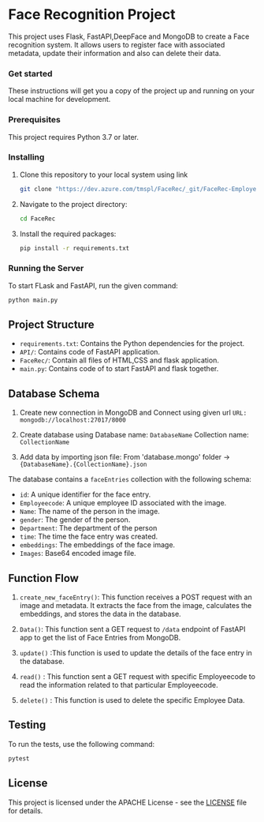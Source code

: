 # Face Recognition Project

This project uses Flask, FastAPI,DeepFace and MongoDB to create a Face recognition system. It allows users to register face with associated metadata, update their information and also can delete their data.

### Get started

These instructions will get you a copy of the project up and running on your local machine for development. 

### Prerequisites

This project requires Python 3.7 or later.

### Installing

1. Clone this repository to your local system using link

    ```bash
    git clone "https://dev.azure.com/tmspl/FaceRec/_git/FaceRec-Employee-Enrollment.python"
    ```

2. Navigate to the project directory:

    ```bash
    cd FaceRec
    ```

3. Install the required packages:

    ```bash
    pip install -r requirements.txt
    ```


### Running the Server
To start FLask and FastAPI, run the given command:
```bash
python main.py
```

## Project Structure

- `requirements.txt`: Contains the Python dependencies for the project.
- `API/`: Contains code of FastAPI application.
- `FaceRec/`: Contain all files of HTML,CSS and flask application.
- `main.py`: Contains code of to start FastAPI and flask together.

## Database Schema

1. Create new connection in MongoDB and Connect using given url
   `URL: mongodb://localhost:27017/8000`

2.  Create database using 
    Database name: `DatabaseName`
    Collection name: `CollectionName`

3.  Add data by importing json file:
    From 'database.mongo' folder -> `{DatabaseName}.{CollectionName}.json`

The database contains a `faceEntries` collection with the following schema:

- `id`: A unique identifier for the face entry.
- `Employeecode`: A unique  employee ID associated with the image.
- `Name`: The name of the person in the image.
- `gender`: The gender of the person.
- `Department`: The department of the person
- `time`: The time the face entry was created.
- `embeddings`: The embeddings of the face image.
- `Images`: Base64 encoded image file.

## Function Flow 

1. `create_new_faceEntry()`: This function receives a POST request with an image and metadata. It extracts the face from the image, calculates the embeddings, and stores the data in the database.

2. `Data()`: This function sent a GET request  to `/data` endpoint of FastAPI app to get the list of Face Entries from MongoDB.

3. `update()` :This function is used to update the details of the face entry in the database.

4. `read()` : This function sent a GET request with specific Employeecode to read the information related to that particular Employeecode.

5. `delete()` : This function is used to delete the specific Employee Data.

## Testing

To run the tests, use the following command:

```bash
pytest
```

## License

This project is licensed under the APACHE License - see the [LICENSE](LICENSE) file for details.
